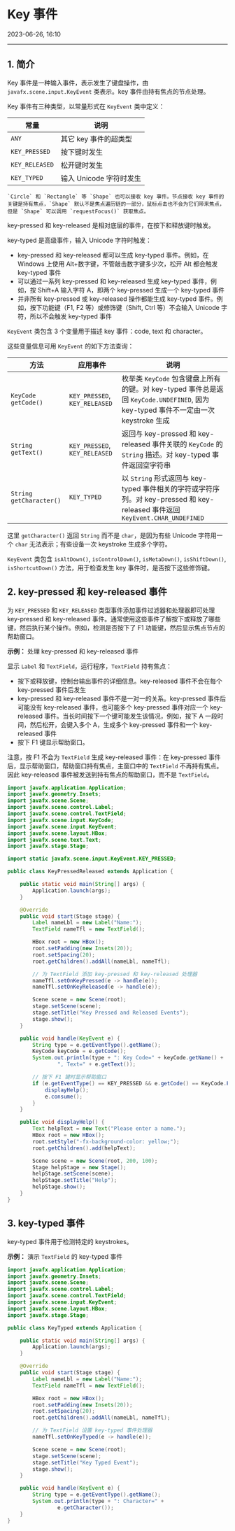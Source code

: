 # Key 事件

2023-06-26, 16:10
****
## 1. 简介

Key 事件是一种输入事件，表示发生了键盘操作，由 `javafx.scene.input.KeyEvent` 类表示。key 事件由持有焦点的节点处理。

Key 事件有三种类型，以常量形式在 `KeyEvent` 类中定义：

| 常量         | 说明                  |
| ------------ | --------------------- |
| `ANY`          | 其它 key 事件的超类型 |
| `KEY_PRESSED`  | 按下键时发生       |
| `KEY_RELEASED` | 松开键时发生       |
| `KEY_TYPED`    | 输入 Unicode 字符时发生    |

```ad-tip
`Circle` 和 `Rectangle` 等 `Shape` 也可以接收 key 事件。节点接收 key 事件的关键是持有焦点，`Shape` 默认不是焦点遍历链的一部分，鼠标点击也不会为它们带来焦点，但是 `Shape` 可以调用 `requestFocus()` 获取焦点。
```

key-pressed 和 key-released 是相对底层的事件，在按下和释放键时触发。

key-typed 是高级事件，输入 Unicode 字符时触发：

- key-pressed 和 key-released 都可以生成 key-typed 事件。例如，在 Windows 上使用 Alt+数字键，不管敲击数字键多少次，松开 Alt 都会触发 key-typed 事件
- 可以通过一系列 key-pressed 和 key-released 生成 key-typed 事件，例如，按 Shift+A 输入字符 A，即两个 key-pressed 生成一个 key-typed 事件
- 并非所有 key-pressed 或 key-released  操作都能生成 key-typed 事件。例如，按下功能键（F1, F2 等）或修饰键（Shift, Ctrl 等）不会输入 Unicode 字符，所以不会触发 key-typed 事件

`KeyEvent` 类包含 3 个变量用于描述 key 事件：code, text 和 character。

这些变量信息可用 `KeyEvent` 的如下方法查询：

| 方法                    | 应用事件                      | 说明                                                                                                 |
| ----------------------- | ----------------------------- | ----------------------------------------------------------------------------------------------------------------- |
| `KeyCode getCode()`     | `KEY_PRESSED`, `KEY_RELEASED` | 枚举类 `KeyCode` 包含键盘上所有的键。对 key-typed 事件总是返回 `KeyCode.UNDEFINED`, 因为 key-typed 事件不一定由一次 keystroke 生成 |
| `String getText()`      | `KEY_PRESSED`, `KEY_RELEASED` | 返回与 key-pressed 和 key-released 事件关联的 `KeyCode` 的 `String` 描述。对 key-typed 事件返回空字符串                              |
| `String getCharacter()` | `KEY_TYPED`                 | 以 `String` 形式返回与 key-typed 事件相关的字符或字符序列。对 key-pressed 和 key-released 事件返回 `KeyEvent.CHAR_UNDEFINED`     |

这里 `getCharacter()` 返回 `String` 而不是 `char`，是因为有些 Unicode 字符用一个 `char` 无法表示；有些设备一次 keystroke 生成多个字符。

`KeyEvent` 类包含 `isAltDown()`, `isControlDown()`, `isMetaDown()`, `isShiftDown()`, `isShortcutDown()` 方法，用于检查发生 key 事件时，是否按下这些修饰键。

## 2. key-pressed 和 key-released 事件

为 `KEY_PRESSED` 和 `KEY_RELEASED` 类型事件添加事件过滤器和处理器即可处理 key-pressed 和 key-released 事件。通常使用这些事件了解按下或释放了哪些键，然后执行某个操作。例如，检测是否按下了 F1 功能键，然后显示焦点节点的帮助窗口。

**示例：** 处理 key-pressed 和 key-released 事件

显示 `Label` 和 `TextField`，运行程序，`TextField` 持有焦点：

- 按下或释放键，控制台输出事件的详细信息。key-released 事件不会在每个 key-pressed 事件后发生
- key-pressed 和 key-released 事件不是一对一的关系。key-pressed 事件后可能没有 key-released 事件，也可能多个 key-pressed 事件对应一个 key-released 事件。当长时间按下一个键可能发生该情况，例如，按下 A 一段时间，然后松开，会键入多个 A，生成多个 key-pressed 事件和一个 key-released 事件
- 按下 F1 键显示帮助窗口。

注意，按 F1 不会为 `TextField` 生成 key-released 事件：在 key-pressed 事件后，显示帮助窗口，帮助窗口持有焦点，主窗口中的 `TextField` 不再持有焦点。因此 key-released 事件被发送到持有焦点的帮助窗口，而不是 `TextField`。

```java
import javafx.application.Application;
import javafx.geometry.Insets;
import javafx.scene.Scene;
import javafx.scene.control.Label;
import javafx.scene.control.TextField;
import javafx.scene.input.KeyCode;
import javafx.scene.input.KeyEvent;
import javafx.scene.layout.HBox;
import javafx.scene.text.Text;
import javafx.stage.Stage;

import static javafx.scene.input.KeyEvent.KEY_PRESSED;

public class KeyPressedReleased extends Application {

    public static void main(String[] args) {
        Application.launch(args);
    }

    @Override
    public void start(Stage stage) {
        Label nameLbl = new Label("Name:");
        TextField nameTfl = new TextField();

        HBox root = new HBox();
        root.setPadding(new Insets(20));
        root.setSpacing(20);
        root.getChildren().addAll(nameLbl, nameTfl);

        // 为 TextField 添加 key-pressed 和 key-released 处理器
        nameTfl.setOnKeyPressed(e -> handle(e));
        nameTfl.setOnKeyReleased(e -> handle(e));

        Scene scene = new Scene(root);
        stage.setScene(scene);
        stage.setTitle("Key Pressed and Released Events");
        stage.show();
    }

    public void handle(KeyEvent e) {
        String type = e.getEventType().getName();
        KeyCode keyCode = e.getCode();
        System.out.println(type + ": Key Code=" + keyCode.getName() +
                ", Text=" + e.getText());

        // 按下 F1 键时显示帮助窗口
        if (e.getEventType() == KEY_PRESSED && e.getCode() == KeyCode.F1) {
            displayHelp();
            e.consume();
        }
    }

    public void displayHelp() {
        Text helpText = new Text("Please enter a name.");
        HBox root = new HBox();
        root.setStyle("-fx-background-color: yellow;");
        root.getChildren().add(helpText);

        Scene scene = new Scene(root, 200, 100);
        Stage helpStage = new Stage();
        helpStage.setScene(scene);
        helpStage.setTitle("Help");
        helpStage.show();
    }
}
```

## 3. key-typed 事件

key-typed 事件用于检测特定的 keystrokes。

**示例：** 演示 `TextField` 的 key-typed 事件

```java
import javafx.application.Application;
import javafx.geometry.Insets;
import javafx.scene.Scene;
import javafx.scene.control.Label;
import javafx.scene.control.TextField;
import javafx.scene.input.KeyEvent;
import javafx.scene.layout.HBox;
import javafx.stage.Stage;

public class KeyTyped extends Application {

    public static void main(String[] args) {
        Application.launch(args);
    }

    @Override
    public void start(Stage stage) {
        Label nameLbl = new Label("Name:");
        TextField nameTfl = new TextField();

        HBox root = new HBox();
        root.setPadding(new Insets(20));
        root.setSpacing(20);
        root.getChildren().addAll(nameLbl, nameTfl);

        // 为 TextField 设置 key-typed 事件处理器
        nameTfl.setOnKeyTyped(e -> handle(e));

        Scene scene = new Scene(root);
        stage.setScene(scene);
        stage.setTitle("Key Typed Event");
        stage.show();
    }

    public void handle(KeyEvent e) {
        String type = e.getEventType().getName();
        System.out.println(type + ": Character=" +
                e.getCharacter());
    }
}
```
